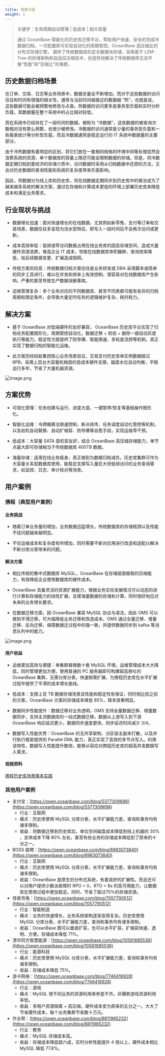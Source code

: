 ```yaml
---
title: 场景介绍
weight: 1
---
```


> 关键字：生命周期自动管理 | 低成本 | 超大容量
>
> 通过 OceanBase 智能化的历史库迁移平台，帮助用户快速、安全的完成冷数据归档，一次配置即可实现自动化的周期管控。OceanBase 高压缩比的分布式存储引擎， 摒弃了传统数据库的定长数据块存储，采用基于 LSM-Tree 的存储架构和自适应压缩技术，创造性地解决了传统数据库无法平衡“性能”和“压缩比”的难题，

## 历史数据归档场景

在订单、交易、日志等业务场景中，数据总量会不断增加。而对于这些数据的访问往往和时间有很强的相关性，通常与当前时间越接近的数据越 “热”，也就是说，这些数据可能会被频繁地修改与点查。热数据的访问更多是事务型负载和实时分析负载，其数据量在整个系统中的占比相对较低。

而在系统中已经存在了一段时间的数据，被称为 “冷数据”，这些数据的被查询次数相对没有那么频繁，也很少被修改。冷数据的访问通常是少量的事务型负载和一些报表统计等分析型负载，而且冷数据通常是稳定运行的 IT 系统中数据量的主要部分。

由于冷热数据有着明显的区别，将它们放在一套相同规格的环境中同等处理显然会浪费系统的资源，单个数据库的容量上限还可能会限制数据的存储。但是，将冷数据定期归档到更经济的存储介质中，访问数据时采用从归档数据中还原的方法，又会对历史数据的查询性能和系统的复杂度带来负面影响。

因此，将数据分为线上库和历史库，将在线数据定期同步到历史库中的做法成为了越来越多系统的解决方案，通过在存储和计算成本更低的环境上部署历史库来降低成本和满足业务需求。

## 行业现状与挑战

- 数据增长加速：面对快速增长的在线数据，尤其例如新零售、支付等订单和交易场景，数据往往多呈现为流水型特征，即写入一段时间后不会再次访问或更新。

- 成本高效率低：低频或零访问数据占用在线业务库的固态存储空间，造成大量硬件资源浪费，堆高企业 IT 成本，导致在线数据库体积臃肿、查询效率降低，给后续数据变更、扩展造成阻碍。

- 传统方案风险高：传统数据归档方案往往是业务研发或 DBA 采用脚本或简单的同步工具进行，难以在并发和效率上有效控制，很容易对在线数据库产生影响，严重的甚至导致生产数据误删事故。

- 运维管理复杂：多个业务对应的不同数据库、甚至不同表都可能有各异的归档周期和限定条件，会导致大量定时任务的逻辑维护复杂，耗时耗力。

## 解决方案

- 基于 OceanBase 对低端硬件的友好兼容， OceanBase 历史库平台实现了归档任务配置图形化，周期管控自动化，数据迁移 + 校验 + 删除一键自动灰度执行等能力。稳定性方面提供了防导爆、智能限速、多粒度流控等机制，真正实现了数据归档的智能化运维。

- 此方案历经蚂蚁集团核心业务场景验证，交易支付历史库单实例数据超过 6PB，采用上百台大容量机械盘的低成本硬件支撑，磁盘水位自动均衡，平稳运行多年，节省了大量机器资源。

![image.png](/img/user_manual/operation_and_maintenance/scenario_best_practices/chapter_02_archive_database/01_introduction/001.png)

## 方案优势

- 可视化管理：任务创建与运行、进度大盘、一键暂停/恢复等基础操作图形化。

- 智能化运维：令牌桶算法限速控制、断点续传、任务调度自动化管控等机制，以及宕机自动替换、自动扩缩容、防导爆等自愈手段，实现运维零干预。

- 低成本：大容量 SATA 盘机型友好，结合 OceanBase 高压缩存储能力，单节点最大即可存储相当于传统数据库 400TB 数据。

- 海量存储：适用在线业务瘦身，真正做到为数据归档减负。历史库集群可作为大容量关系型数据库使用，能稳定支撑写入量巨大但低频访问的业务查询需求，如监控、日志、审计核对等场景。


## 用户案例

### 携程（典型用户案例）

#### 业务挑战

- 随着订单业务量的增加，业务数据迅猛增长，传统数据库的存储瓶颈以及性能不佳问题越来越明显。

- 不仅运维成本和复杂度有所增加，同时需要不断对应用进行改造和适配以解决不断分库分表带来的问题。

#### 解决方案

- 相比传统的集中式数据库 MySQL，OceanBase 在存储层面极致的压缩能力，有效降低企业使用数据库的硬件成本。

- OceanBase 具备灵活的资源扩展能力，根据业务实际发展情况可以动态的进行计算和存储能力的线性扩展，支撑海量数据的存储和计算，同时很好地应对未来的业务增长要求。

- 在数据迁移方面，因 OceanBase 兼容 MySQL 协议与语法，因此 OMS 可以做到平滑迁移，可大幅降低业务迁移和改造成本。OMS 通过全量迁移、增量迁移、反向迁移，保障数据迁过程中的强一致，并提供数据同步到 kafka 等消息队列中的能力。

![image.png](/img/user_manual/operation_and_maintenance/scenario_best_practices/chapter_02_archive_database/01_introduction/002.png)


#### 用户收益

- 运维更加高效与便捷：单集群替换数十套 MySQL 环境，运维管理成本大大降低，同时管理更加方便。使用普通的 PC 服务器即可构建超高吞吐的 OceanBase 集群，无需分库分表，快速按需扩展，为携程历史库在水平扩展过程中提供了平滑的成本增长曲线。

- 低成本：支撑上百 TB 数据存储场景且性能和稳定性有保证，同时相比较之前的方案，OceanBase 方案的存储成本降低 85%，降本效果明显。

- 数据同步性能提升：数据迁移对业务透明，OMS 支持全量数据迁移、增量数据同步，支持主流数据库的一站式数据迁移。数据从上游写入到下游 OceanBase 响应延迟更小，数据同步速度更快，同步延迟时间减少 3/4。

- 数据写入性能优秀：OceanBase 的无共享架构、分区级主副本打散，以及并行执行框架提供的 Parallel DML 能力，真正实现了高效的多节点写入。利用该特性，数据写入性能提升数倍，能够从容应对携程历史库的超高并发数据写入需求。

#### 视频资料
[携程历史库场景降本实践](https://www.oceanbase.com/video/9001003)


###  其他用户案例

+ 支付宝：[https://open.oceanbase.com/blog/5377309696](https://open.oceanbase.com/blog/5377309696)
    - 行业：互联网
    - 痛点：历史库使用 MySQL 分库分表，水平扩展能力差，查询和事务均有诸多限制。
    - 收益：将数据迁移到历史库后，单位空间磁盘成本降低到线上机器的 30% ，总体成本下降 80% 左右，甚至有些业务的存储成本降低到了原来的十分之一。
+ BOSS 直聘：[https://open.oceanbase.com/blog/8983073840](https://open.oceanbase.com/blog/8983073840)
    - 行业：互联网
    - 痛点：历史库使用 MySQL 分库分表，水平扩展能力差，查询和事务均有诸多限制。
    - 收益：OceanBase 是原生的分布式系统，有着良好的扩展性。而且还可以对用户提供少数派故障时 RPO = 0，RTO < 8s 的高可用能力，让数据库在使用过程中更加稳定。同时，节省了超过70%的存储资源。
+ 怪兽充电：[https://open.oceanbase.com/blog/7057790512](https://open.oceanbase.com/blog/7057790512)
    - 行业：智能制造
    - 痛点：业务的快速增长，业务系统架构逐渐变得复杂。历史库使用 MySQL 分库分表，水平扩展能力差，查询和事务均有诸多限制。
    - 收益：OceanBase 既可以垂直扩容，也可以水平扩容，扩缩容快速、透明、方便。存储成本降低 71%。
+ 清华同方智慧能源：[https://open.oceanbase.com/blog/10581685536](https://open.oceanbase.com/blog/10581685536)
    - 行业：能源科技
    - 痛点：历史库使用 MySQL 分库分表，水平扩展能力差，查询和事务均有诸多限制。
    - 收益：存储成本降低 75%。
+ 游卡网络：[https://open.oceanbase.com/blog/7746416928](https://open.oceanbase.com/blog/7746416928)
    - 行业：游戏
    - 痛点：MySQL 使不同业务的资源利用率参差不齐。非爆款游戏资源利用率低。
    - 收益：多租户资源隔离 + 高压缩，硬件成本变为原来的五分之一。大大了节省硬件成本，每个业务集群节省数十万元。
+ 作业帮：[https://open.oceanbase.com/blog/8811965232](https://open.oceanbase.com/blog/8811965232)
    - 行业：教育
    - 痛点：MySQL 存储成本高。
    - 收益：存储成本降低超六成，实时分析性能提升 4 倍以上，硬件成本相比 MySQL 降低 77.8%。